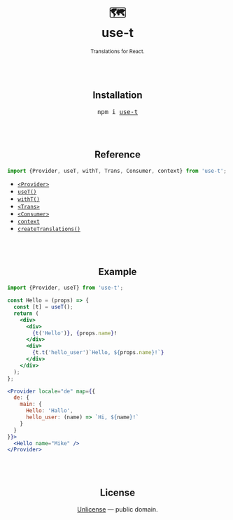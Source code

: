 <div align="center">
  <h1>
    <br/>
    <br/>
    🗺
    <br />
    use-t
  </h1>
  <sup>Translations for React.</sup>
  <br />
  <br />
  <br />
  <br />
</div>


<h2 align="center">Installation</h2>
<div align="center">
<pre>npm i <a href="https://www.npmjs.com/package/use-t">use-t</a></pre>
</div>


<br />
<br />


<h2 align="center">Reference</h2>


```js
import {Provider, useT, withT, Trans, Consumer, context} from 'use-t';
```

- [`<Provider>`](./docs/Provider.md)
- [`useT()`](./docs/useT.md)
- [`withT()`](./docs/withT.md)
- [`<Trans>`](./docs/Trans.md)
- [`<Consumer>`](./docs/Consumer.md)
- [`context`](./docs/context.md)
- [`createTranslations()`](./docs/createTranslations.md)


<br />
<br />


<h2 align="center">Example</h2>

```jsx
import {Provider, useT} from 'use-t';

const Hello = (props) => {
  const [t] = useT();
  return (
    <div>
      <div>
        {t('Hello')}, {props.name}!
      </div>
      <div>
        {t.t('hello_user')`Hello, ${props.name}!`}
      </div>
    </div>
  );
};

<Provider locale="de" map={{
  de: {
    main: {
      Hello: 'Hallo',
      hello_user: (name) => `Hi, ${name}!`
    }
  }
}}>
  <Hello name="Mike" />
</Provider>
```


<br />
<br />


<h2 align="center">License</h2>

<p align="center">
  <a href="./LICENSE">Unlicense</a> &mdash; public domain.
</p>
